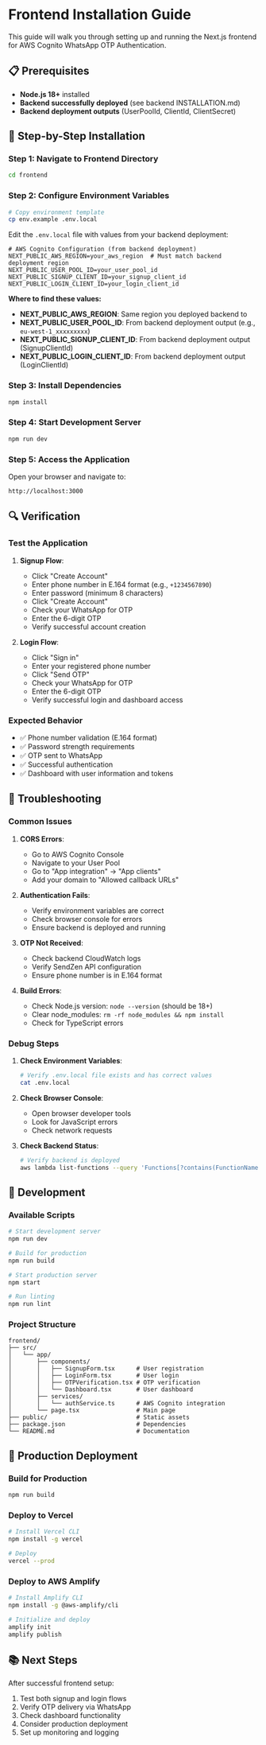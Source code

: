 # Frontend Installation Guide

This guide will walk you through setting up and running the Next.js frontend for AWS Cognito WhatsApp OTP Authentication.

## 📋 Prerequisites

- **Node.js 18+** installed
- **Backend successfully deployed** (see backend INSTALLATION.md)
- **Backend deployment outputs** (UserPoolId, ClientId, ClientSecret)

## 🚀 Step-by-Step Installation

### Step 1: Navigate to Frontend Directory
```bash
cd frontend
```

### Step 2: Configure Environment Variables
```bash
# Copy environment template
cp env.example .env.local
```

Edit the `.env.local` file with values from your backend deployment:

```env
# AWS Cognito Configuration (from backend deployment)
NEXT_PUBLIC_AWS_REGION=your_aws_region  # Must match backend deployment region
NEXT_PUBLIC_USER_POOL_ID=your_user_pool_id
NEXT_PUBLIC_SIGNUP_CLIENT_ID=your_signup_client_id
NEXT_PUBLIC_LOGIN_CLIENT_ID=your_login_client_id
```

**Where to find these values:**
- **NEXT_PUBLIC_AWS_REGION**: Same region you deployed backend to
- **NEXT_PUBLIC_USER_POOL_ID**: From backend deployment output (e.g., `eu-west-1_xxxxxxxxx`)
- **NEXT_PUBLIC_SIGNUP_CLIENT_ID**: From backend deployment output (SignupClientId)
- **NEXT_PUBLIC_LOGIN_CLIENT_ID**: From backend deployment output (LoginClientId)

### Step 3: Install Dependencies
```bash
npm install
```

### Step 4: Start Development Server
```bash
npm run dev
```

### Step 5: Access the Application
Open your browser and navigate to:
```
http://localhost:3000
```

## 🔍 Verification

### Test the Application

1. **Signup Flow**:
   - Click "Create Account"
   - Enter phone number in E.164 format (e.g., `+1234567890`)
   - Enter password (minimum 8 characters)
   - Click "Create Account"
   - Check your WhatsApp for OTP
   - Enter the 6-digit OTP
   - Verify successful account creation

2. **Login Flow**:
   - Click "Sign in"
   - Enter your registered phone number
   - Click "Send OTP"
   - Check your WhatsApp for OTP
   - Enter the 6-digit OTP
   - Verify successful login and dashboard access

### Expected Behavior
- ✅ Phone number validation (E.164 format)
- ✅ Password strength requirements
- ✅ OTP sent to WhatsApp
- ✅ Successful authentication
- ✅ Dashboard with user information and tokens

## 🚨 Troubleshooting

### Common Issues

1. **CORS Errors**:
   - Go to AWS Cognito Console
   - Navigate to your User Pool
   - Go to "App integration" → "App clients"
   - Add your domain to "Allowed callback URLs"

2. **Authentication Fails**:
   - Verify environment variables are correct
   - Check browser console for errors
   - Ensure backend is deployed and running

3. **OTP Not Received**:
   - Check backend CloudWatch logs
   - Verify SendZen API configuration
   - Ensure phone number is in E.164 format

4. **Build Errors**:
   - Check Node.js version: `node --version` (should be 18+)
   - Clear node_modules: `rm -rf node_modules && npm install`
   - Check for TypeScript errors

### Debug Steps

1. **Check Environment Variables**:
   ```bash
   # Verify .env.local file exists and has correct values
   cat .env.local
   ```

2. **Check Browser Console**:
   - Open browser developer tools
   - Look for JavaScript errors
   - Check network requests

3. **Check Backend Status**:
   ```bash
   # Verify backend is deployed
   aws lambda list-functions --query 'Functions[?contains(FunctionName, `cognito-sendzenOTP-auth`)].FunctionName'
   ```

## 🎨 Development

### Available Scripts
```bash
# Start development server
npm run dev

# Build for production
npm run build

# Start production server
npm start

# Run linting
npm run lint
```

### Project Structure
```
frontend/
├── src/
│   └── app/
│       ├── components/
│       │   ├── SignupForm.tsx      # User registration
│       │   ├── LoginForm.tsx       # User login
│       │   ├── OTPVerification.tsx # OTP verification
│       │   └── Dashboard.tsx       # User dashboard
│       ├── services/
│       │   └── authService.ts      # AWS Cognito integration
│       └── page.tsx                # Main page
├── public/                         # Static assets
├── package.json                    # Dependencies
└── README.md                       # Documentation
```

## 🚀 Production Deployment

### Build for Production
```bash
npm run build
```

### Deploy to Vercel
```bash
# Install Vercel CLI
npm install -g vercel

# Deploy
vercel --prod
```

### Deploy to AWS Amplify
```bash
# Install Amplify CLI
npm install -g @aws-amplify/cli

# Initialize and deploy
amplify init
amplify publish
```

## 📚 Next Steps

After successful frontend setup:
1. Test both signup and login flows
2. Verify OTP delivery via WhatsApp
3. Check dashboard functionality
4. Consider production deployment
5. Set up monitoring and logging
